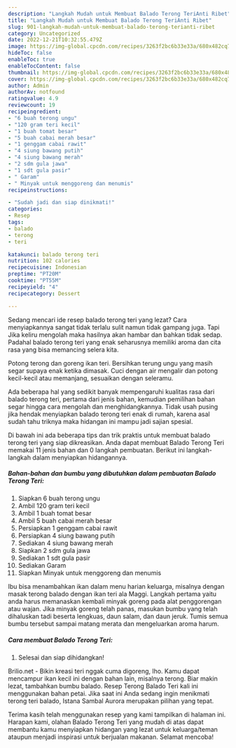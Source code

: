 ```yaml
---
description: "Langkah Mudah untuk Membuat Balado Terong TeriAnti Ribet"
title: "Langkah Mudah untuk Membuat Balado Terong TeriAnti Ribet"
slug: 901-langkah-mudah-untuk-membuat-balado-terong-terianti-ribet
category: Uncategorized
date: 2022-12-21T10:32:55.479Z
image: https://img-global.cpcdn.com/recipes/3263f2bc6b33e33a/680x482cq70/balado-terong-teri-foto-resep-utama.jpg
hideToc: false
enableToc: true
enableTocContent: false
thumbnail: https://img-global.cpcdn.com/recipes/3263f2bc6b33e33a/680x482cq70/balado-terong-teri-foto-resep-utama.jpg
cover: https://img-global.cpcdn.com/recipes/3263f2bc6b33e33a/680x482cq70/balado-terong-teri-foto-resep-utama.jpg
author: Admin
authorAv: notfound
ratingvalue: 4.9
reviewcount: 19
recipeingredient:
- "6 buah terong ungu"
- "120 gram teri kecil"
- "1 buah tomat besar"
- "5 buah cabai merah besar"
- "1 genggam cabai rawit"
- "4 siung bawang putih"
- "4 siung bawang merah"
- "2 sdm gula jawa"
- "1 sdt gula pasir"
- " Garam"
- " Minyak untuk menggoreng dan menumis"
recipeinstructions:

- "Sudah jadi dan siap dinikmati!"
categories:
- Resep
tags:
- balado
- terong
- teri

katakunci: balado terong teri 
nutrition: 102 calories
recipecuisine: Indonesian
preptime: "PT20M"
cooktime: "PT55M"
recipeyield: "4"
recipecategory: Dessert

---
```



Sedang mencari ide resep balado terong teri yang lezat? Cara menyiapkannya sangat tidak terlalu sulit namun tidak gampang juga. Tapi Jika keliru mengolah maka hasilnya akan hambar dan bahkan tidak sedap. Padahal balado terong teri yang enak seharusnya memiliki aroma dan cita rasa yang bisa memancing selera kita.


Potong terong dan goreng ikan teri. Bersihkan terung ungu yang masih segar supaya enak ketika dimasak. Cuci dengan air mengalir dan potong kecil-kecil atau memanjang, sesuaikan dengan seleramu.

Ada beberapa hal yang sedikit banyak mempengaruhi kualitas rasa dari balado terong teri, pertama dari jenis bahan, kemudian pemilihan bahan segar hingga cara mengolah dan menghidangkannya. Tidak usah pusing jika hendak menyiapkan balado terong teri enak di rumah, karena asal sudah tahu triknya maka hidangan ini mampu jadi sajian spesial.


Di bawah ini ada beberapa tips dan trik praktis untuk membuat balado terong teri yang siap dikreasikan. Anda dapat membuat Balado Terong Teri memakai 11 jenis bahan dan 0 langkah pembuatan. Berikut ini langkah-langkah dalam menyiapkan hidangannya.

<!--inarticleads1-->

##### Bahan-bahan dan bumbu yang dibutuhkan dalam pembuatan Balado Terong Teri:

1. Siapkan 6 buah terong ungu
1. Ambil 120 gram teri kecil
1. Ambil 1 buah tomat besar
1. Ambil 5 buah cabai merah besar
1. Persiapkan 1 genggam cabai rawit
1. Persiapkan 4 siung bawang putih
1. Sediakan 4 siung bawang merah
1. Siapkan 2 sdm gula jawa
1. Sediakan 1 sdt gula pasir
1. Sediakan  Garam
1. Siapkan  Minyak untuk menggoreng dan menumis


Ibu bisa menambahkan ikan dalam menu harian keluarga, misalnya dengan masak terong balado dengan ikan teri ala Maggi. Langkah pertama yaitu anda harus memanaskan kembali minyak goreng pada alat penggorengan atau wajan. Jika minyak goreng telah panas, masukan bumbu yang telah dihaluskan tadi beserta lengkuas, daun salam, dan daun jeruk. Tumis semua bumbu tersebut sampai matang merata dan mengeluarkan aroma harum. 

<!--inarticleads2-->

##### Cara membuat Balado Terong Teri:


1. Selesai dan siap dihidangkan!

Brilio.net - Bikin kreasi teri nggak cuma digoreng, lho. Kamu dapat mencampur ikan kecil ini dengan bahan lain, misalnya terong. Biar makin lezat, tambahkan bumbu balado. Resep Terong Balado Teri kali ini menggunakan bahan petai. Jika saat ini Anda sedang ingin menikmati terong teri balado, Istana Sambal Aurora merupakan pilihan yang tepat. 

Terima kasih telah menggunakan resep yang kami tampilkan di halaman ini. Harapan kami, olahan Balado Terong Teri yang mudah di atas dapat membantu kamu menyiapkan hidangan yang lezat untuk keluarga/teman ataupun menjadi inspirasi untuk berjualan makanan. Selamat mencoba!
